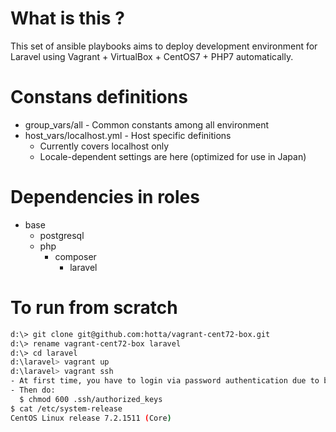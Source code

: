 # What is this ?

This set of ansible playbooks aims to deploy development environment for Laravel using Vagrant + VirtualBox + CentOS7 + PHP7 automatically.

# Constans definitions

- group_vars/all          - Common constants among all environment
- host_vars/localhost.yml - Host specific definitions
  - Currently covers localhost only
  - Locale-dependent settings are here (optimized for use in Japan)

# Dependencies in roles

- base
  - postgresql
  - php
    - composer
      - laravel

# To run from scratch

```bash
d:\> git clone git@github.com:hotta/vagrant-cent72-box.git
d:\> rename vagrant-cent72-box laravel
d:\> cd laravel
d:\laravel> vagrant up
d:\laravel> vagrant ssh
- At first time, you have to login via password authentication due to bug on vagrant-1.8.5.
- Then do:
  $ chmod 600 .ssh/authorized_keys
$ cat /etc/system-release
CentOS Linux release 7.2.1511 (Core)
```
